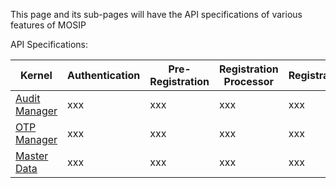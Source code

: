 This page and its sub-pages will have the API specifications of various features of MOSIP

API Specifications:

Kernel | Authentication | Pre-Registration | Registration Processor | Registration
-------|----------------|------------------|------------------------|-------------
[Audit Manager](https://github.com/mosip/mosip/wiki/2.1-Audit-Manager) | xxx | xxx | xxx | xxx
[OTP Manager](https://github.com/mosip/mosip/wiki/2.2-OTP-Manager) | xxx | xxx | xxx | xxx | xxx
[Master Data](https://github.com/mosip/mosip/wiki/2.3-Master-data-APIs) | xxx | xxx | xxx | xxx | xxx